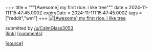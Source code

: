+++
title = """[Awesome] my first rice. i like tree"""
date = 2024-11-11T15:47:45.000Z
expiryDate = 2024-11-11T15:47:45.000Z
tags = ["reddit","wm"]
+++
[![[Awesome] my first rice. i like tree](https://b.thumbs.redditmedia.com/GqHB01kxd6dqFky7BEgs8airfrnNNLwQOnUKWHDRUzo.jpg "[Awesome] my first rice. i like tree")](https://www.reddit.com/r/unixporn/comments/1gov9ct/awesome_my_first_rice_i_like_tree/)

submitted by [/u/CalmGlass3053](https://www.reddit.com/user/CalmGlass3053)  
[\[link\]](https://www.reddit.com/gallery/1gov9ct) [\[comments\]](https://www.reddit.com/r/unixporn/comments/1gov9ct/awesome_my_first_rice_i_like_tree/)

[[source]](https://www.reddit.com/r/unixporn/comments/1gov9ct/awesome_my_first_rice_i_like_tree/)
